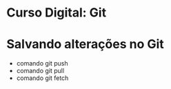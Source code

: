 # Curso Digital: Git

# Salvando alterações no Git
* comando git push
* comando git pull
* comando git fetch 
